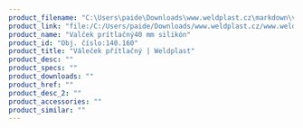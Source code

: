 ```yaml
---
product_filename: "C:\Users\paide\Downloads\www.weldplast.cz\markdown\valecek-pritlacny416.md"
product_link: "file:/C:/Users/paide/Downloads/www.weldplast.cz/www.weldplast.cz/sk/valecek-pritlacny416"
product_name: "Valček prítlačný40 mm silikón"
product_id: "Obj. číslo:140.160"
product_title: "Váleček přítlačný | Weldplast"
product_desc: ""
product_specs: ""
product_downloads: ""
product_href: ""
product_desc_2: ""
product_accessories: ""
product_similar: ""
---
```

